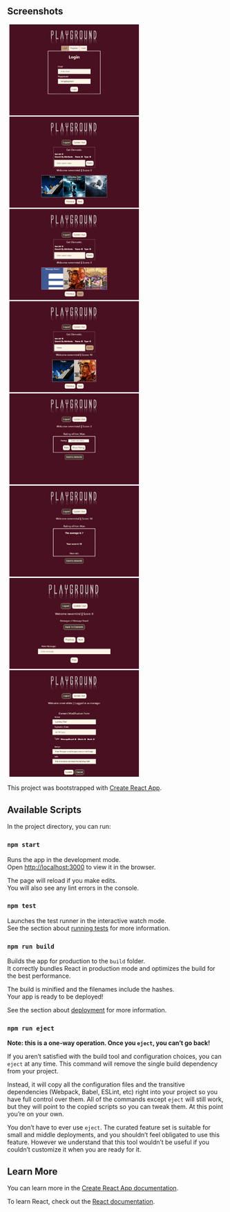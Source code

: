 ## Screenshots
<img width="300" hspace="5" title="login" src="screenshots/login.jpg"><img 
width="300" hspace="5" title="All elements #0" src="screenshots/all_element_page0.jpg"><img 
width="300" hspace="5" title="All elements #1" src="screenshots/all_element_page1.jpg"><img 
width="300" hspace="5" title="Search element by type movie" src="screenshots/getElementByType_movie.jpg"><img 
width="300" hspace="5" title="rating activity" src="screenshots/player_rating_activity.jpg"><img 
width="300" hspace="5" title="rating activity result" src="screenshots/player_rating_activity_result.jpg"><img 
width="300" hspace="5" title="post message activity" src="screenshots/player_post_message_activity.jpg"><img 
width="300" hspace="5" title="update element details" src="screenshots/manager_update_element.jpg">


This project was bootstrapped with [Create React App](https://github.com/facebook/create-react-app).

## Available Scripts

In the project directory, you can run:

### `npm start`

Runs the app in the development mode.<br>
Open [http://localhost:3000](http://localhost:3000) to view it in the browser.

The page will reload if you make edits.<br>
You will also see any lint errors in the console.

### `npm test`

Launches the test runner in the interactive watch mode.<br>
See the section about [running tests](https://facebook.github.io/create-react-app/docs/running-tests) for more information.

### `npm run build`

Builds the app for production to the `build` folder.<br>
It correctly bundles React in production mode and optimizes the build for the best performance.

The build is minified and the filenames include the hashes.<br>
Your app is ready to be deployed!

See the section about [deployment](https://facebook.github.io/create-react-app/docs/deployment) for more information.

### `npm run eject`

**Note: this is a one-way operation. Once you `eject`, you can’t go back!**

If you aren’t satisfied with the build tool and configuration choices, you can `eject` at any time. This command will remove the single build dependency from your project.

Instead, it will copy all the configuration files and the transitive dependencies (Webpack, Babel, ESLint, etc) right into your project so you have full control over them. All of the commands except `eject` will still work, but they will point to the copied scripts so you can tweak them. At this point you’re on your own.

You don’t have to ever use `eject`. The curated feature set is suitable for small and middle deployments, and you shouldn’t feel obligated to use this feature. However we understand that this tool wouldn’t be useful if you couldn’t customize it when you are ready for it.

## Learn More

You can learn more in the [Create React App documentation](https://facebook.github.io/create-react-app/docs/getting-started).

To learn React, check out the [React documentation](https://reactjs.org/).
